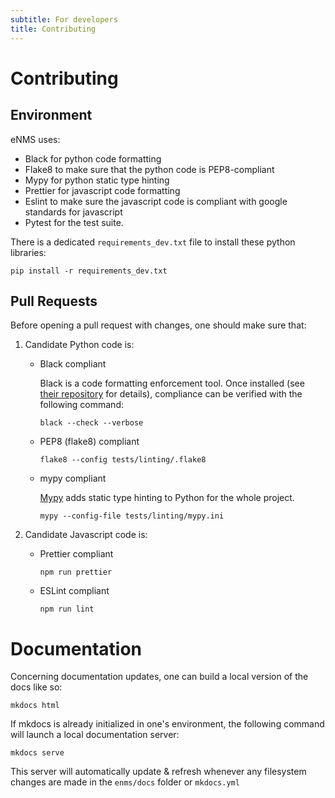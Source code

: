 ```yaml
---
subtitle: For developers
title: Contributing
---
```


# Contributing

## Environment

eNMS uses:

-   Black for python code formatting
-   Flake8 to make sure that the python code is PEP8-compliant
-   Mypy for python static type hinting
-   Prettier for javascript code formatting
-   Eslint to make sure the javascript code is compliant with google
    standards for javascript
-   Pytest for the test suite.

There is a dedicated `requirements_dev.txt` file to install these python
libraries:

    pip install -r requirements_dev.txt

## Pull Requests

Before opening a pull request with changes, one should make sure
that:

1. Candidate Python code is:

    - Black compliant

        Black is a code formatting enforcement tool. Once installed (see 
        [their repository](https://github.com/psf/black) for details), compliance
        can be verified with the following command:
        
        `black --check --verbose`

    - PEP8 (flake8) compliant
    
        `flake8 --config tests/linting/.flake8`

    - mypy compliant

        [Mypy](http://mypy-lang.org) adds static type hinting to Python for the whole project. 

        `mypy --config-file tests/linting/mypy.ini`

2. Candidate Javascript code is:

    - Prettier compliant
    
        `npm run prettier`

    - ESLint compliant

        `npm run lint`

# Documentation

Concerning documentation updates, one can build a local version of
the docs like so:

```
mkdocs html
```

If mkdocs is already initialized in one's environment, the following command will 
launch a local documentation server:

```
mkdocs serve
```

This server will automatically update & refresh whenever any filesystem changes
are made in the `enms/docs` folder or `mkdocs.yml`
